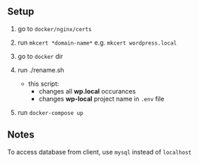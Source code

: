 ## Setup

1. go to `docker/nginx/certs`
2. run `mkcert *domain-name*` e.g. `mkcert wordpress.local`
3. go to `docker` dir 
4. run ./rename.sh
    - this script:
      - changes all **wp.local** occurances
      - changes **wp-local** project name in `.env` file

4. run `docker-compose up`

## Notes

To access database from client, use `mysql` instead of `localhost`
